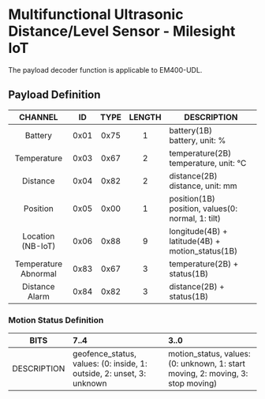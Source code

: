 # Multifunctional Ultrasonic Distance/Level Sensor - Milesight IoT

The payload decoder function is applicable to EM400-UDL.

## Payload Definition

|        CHANNEL         |  ID  | TYPE | LENGTH | DESCRIPTION                                            |
| :--------------------: | :--: | :--: | :----: | ------------------------------------------------------ |
|        Battery         | 0x01 | 0x75 |   1    | battery(1B)<br />battery, unit: %                      |
|      Temperature       | 0x03 | 0x67 |   2    | temperature(2B)<br />temperature, unit: ℃              |
|        Distance        | 0x04 | 0x82 |   2    | distance(2B)<br />distance, unit: mm                   |
|        Position        | 0x05 | 0x00 |   1    | position(1B)<br />position, values(0: normal, 1: tilt) |
| Location<br />(NB-IoT) | 0x06 | 0x88 |   9    | longitude(4B) + latitude(4B) + motion_status(1B)       |
|  Temperature Abnormal  | 0x83 | 0x67 |   3    | temperature(2B) + status(1B)                           |
|     Distance Alarm     | 0x84 | 0x82 |   3    | distance(2B) + status(1B)                              |

### Motion Status Definition

|    BITS     | 7..4                                                                  | 3..0                                                                            |
| :---------: | :-------------------------------------------------------------------- | :------------------------------------------------------------------------------ |
| DESCRIPTION | geofence_status, values: (0: inside, 1: outside, 2: unset, 3: unknown | motion_status, values: (0: unknown, 1: start moving, 2: moving, 3: stop moving) |
